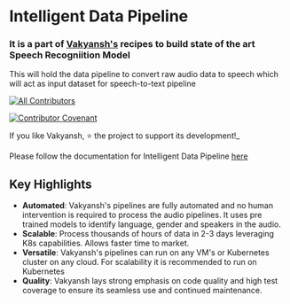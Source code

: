 # Intelligent Data Pipeline
### It is a part of [Vakyansh's](https://open-speech-ekstep.github.io/mkdocs/) recipes to build state of the art Speech Recogniition Model
This will hold the data pipeline to convert raw audio data to speech which will act as input dataset for speech-to-text pipeline


<!-- ALL-CONTRIBUTORS-BADGE:START - Do not remove or modify this section -->
[![All Contributors](https://img.shields.io/badge/all_contributors-10-orange.svg?style=flat-square)](#contributors-)
<!-- ALL-CONTRIBUTORS-BADGE:END -->
[![Contributor Covenant](https://img.shields.io/badge/Contributor%20Covenant-v1.4%20adopted-ff69b4.svg)](code-of-conduct.md)

If you like Vakyansh, ⭐ the project to support its development!_


Please follow the documentation for Intelligent Data Pipeline [here](https://open-speech-ekstep.github.io/mkdocs/intelligent_data_pipelines/)


## Key Highlights

- **Automated**: Vakyansh's pipelines are fully automated and no human intervention is required to process 
  the audio pipelines. It uses pre trained models to identify language, gender and speakers in the audio.
- **Scalable**: Process thousands of hours of data in 2-3 days leveraging K8s capabilities. Allows faster time to market.
- **Versatile**: Vakyansh's pipelines can run on any VM's or Kubernetes cluster on any cloud. 
  For scalability it is recommended to run on Kubernetes
- **Quality**: Vakyansh lays strong emphasis on code quality and high test
  coverage to ensure its seamless use and continued maintenance.